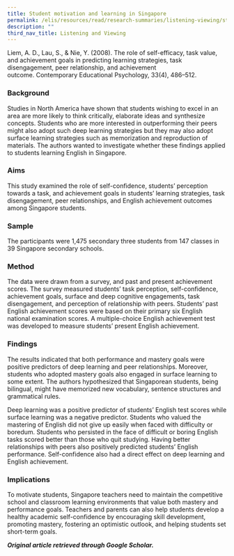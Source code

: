 ```yaml
---
title: Student motivation and learning in Singapore
permalink: /elis/resources/read/research-summaries/listening-viewing/student-motivation-learning-in-singapore/
description: ""
third_nav_title: Listening and Viewing
---
```

Liem, A. D., Lau, S., & Nie, Y. (2008). The role of self-efficacy, task value, and achievement goals in predicting learning strategies, task disengagement, peer relationship, and achievement outcome. Contemporary Educational Psychology, 33(4), 486–512.

### Background

Studies in North America have shown that students wishing to excel in an area are more likely to think critically, elaborate ideas and synthesize concepts. Students who are more interested in outperforming their peers might also adopt such deep learning strategies but they may also adopt surface learning strategies such as memorization and reproduction of materials. The authors wanted to investigate whether these findings applied to students learning English in Singapore.

### Aims

This study examined the role of self-confidence, students’ perception towards a task, and achievement goals in students’ learning strategies, task disengagement, peer relationships, and English achievement outcomes among Singapore students.

### Sample

The participants were 1,475 secondary three students from 147 classes in 39 Singapore secondary schools.

### Method

The data were drawn from a survey, and past and present achievement scores. The survey measured students’ task perception, self-confidence, achievement goals, surface and deep cognitive engagements, task disengagement, and perception of relationship with peers. Students’ past English achievement scores were based on their primary six English national examination scores. A multiple-choice English achievement test was developed to measure students’ present English achievement.

### Findings

The results indicated that both performance and mastery goals were positive predictors of deep learning and peer relationships. Moreover, students who adopted mastery goals also engaged in surface learning to some extent. The authors hypothesized that Singaporean students, being bilingual, might have memorized new vocabulary, sentence structures and grammatical rules.

Deep learning was a positive predictor of students’ English test scores while surface learning was a negative predictor. Students who valued the mastering of English did not give up easily when faced with difficulty or boredum. Students who persisted in the face of difficult or boring English tasks scored better than those who quit studying. Having better relationships with peers also positively predicted students’ English performance. Self-confidence also had a direct effect on deep learning and English achievement.

### Implications

To motivate students, Singapore teachers need to maintain the competitive school and classroom learning environments that value both mastery and performance goals. Teachers and parents can also help students develop a healthy academic self-confidence by encouraging skill development, promoting mastery, fostering an optimistic outlook, and helping students set short-term goals.

_**Original article retrieved through Google Scholar.**_  
